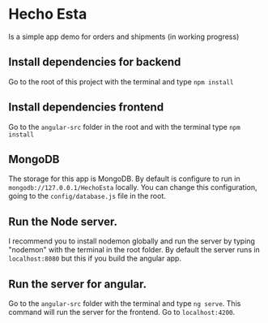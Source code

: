 # Hecho Esta
Is a simple app demo for orders and shipments (in working progress)

## Install dependencies for backend
Go to the root of this project with the terminal and type `npm install`

## Install dependencies frontend
Go to the `angular-src` folder in the root and with the terminal type `npm install`

## MongoDB
The storage for this app is MongoDB. By default is configure to run in `mongodb://127.0.0.1/HechoEsta` locally.
You can change this configuration, going to the `config/database.js` file in the root.

## Run the Node server.
I recommend you to install nodemon globally and run the server by typing "nodemon" with the terminal in the root folder.
By default the server runs in `localhost:8080` but this if you build the angular app.

## Run the server for angular.
Go to the `angular-src` folder with the terminal and type `ng serve`. This command will run the server for the frontend. Go to `localhost:4200`.